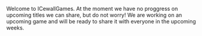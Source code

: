 Welcome to ICewallGames. At the moment we have no proggress on upcoming titles we can share, but do not worry! We are working on an upcoming game and will be ready to share it with everyone in the upcoming weeks.
